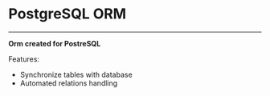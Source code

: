 # PostgreSQL ORM

---

**Orm created for PostreSQL**

Features:

- Synchronize tables with database
- Automated relations handling
